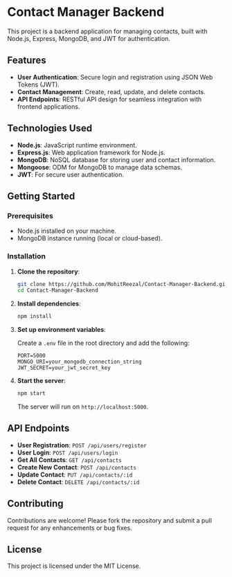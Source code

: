 # Contact Manager Backend

This project is a backend application for managing contacts, built with Node.js, Express, MongoDB, and JWT for authentication.

## Features

- **User Authentication**: Secure login and registration using JSON Web Tokens (JWT).
- **Contact Management**: Create, read, update, and delete contacts.
- **API Endpoints**: RESTful API design for seamless integration with frontend applications.

## Technologies Used

- **Node.js**: JavaScript runtime environment.
- **Express.js**: Web application framework for Node.js.
- **MongoDB**: NoSQL database for storing user and contact information.
- **Mongoose**: ODM for MongoDB to manage data schemas.
- **JWT**: For secure user authentication.

## Getting Started

### Prerequisites

- Node.js installed on your machine.
- MongoDB instance running (local or cloud-based).

### Installation

1. **Clone the repository**:

   ```bash
   git clone https://github.com/MohitReezal/Contact-Manager-Backend.git
   cd Contact-Manager-Backend
   ```

2. **Install dependencies**:

   ```bash
   npm install
   ```

3. **Set up environment variables**:

   Create a `.env` file in the root directory and add the following:

   ```env
   PORT=5000
   MONGO_URI=your_mongodb_connection_string
   JWT_SECRET=your_jwt_secret_key
   ```

4. **Start the server**:

   ```bash
   npm start
   ```

   The server will run on `http://localhost:5000`.

## API Endpoints

- **User Registration**: `POST /api/users/register`
- **User Login**: `POST /api/users/login`
- **Get All Contacts**: `GET /api/contacts`
- **Create New Contact**: `POST /api/contacts`
- **Update Contact**: `PUT /api/contacts/:id`
- **Delete Contact**: `DELETE /api/contacts/:id`

## Contributing

Contributions are welcome! Please fork the repository and submit a pull request for any enhancements or bug fixes.

## License

This project is licensed under the MIT License.

